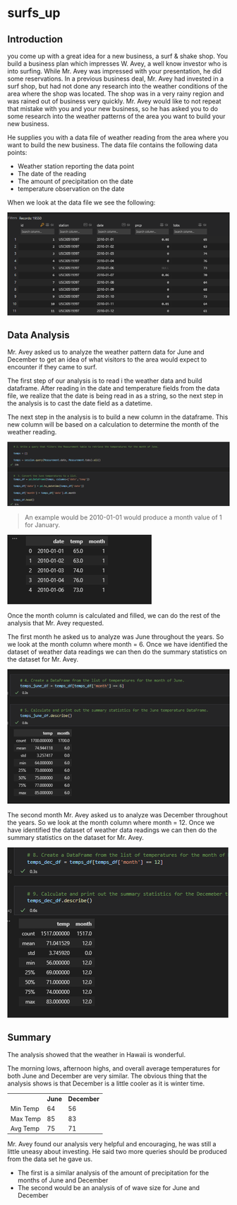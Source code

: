 # surfs_up

## Introduction

you come up with a great idea for a new business, a surf & shake shop. You build a business plan which impresses W. Avey, a well know investor who is into surfing. While Mr. Avey was impressed with your presentation, he did some reservations. In a previous business deal, Mr. Avey had invested in a surf shop, but had not done any research into the weather conditions of the area where the shop was located. The shop was in a very rainy region and was rained out of business very quickly. Mr. Avey would like to not repeat that mistake with you and your new business, so he has asked you to do some research into the weather patterns of the area you want to build your new business.

He supplies you with a data file of weather reading from the area where you want to build the new business. The data file contains the following data points:

- Weather station reporting the data point
- The date of the reading
- The amount of precipitation on the date
- temperature observation on the date

When we look at the data file we see the following:

![](Resources\hawaii_data.png)

## Data Analysis

Mr. Avey asked us to analyze the weather pattern data for June and December to get an idea of what visitors to the area would expect to encounter if they came to surf.

The first step of our analysis is to read i the weather data and build dataframe. After reading in the date and temperature fields from the data file, we realize that the date is being read in as a string, so the next step in the analysis is to cast the date field as a datetime.

The next step in the analysis is to build a new column in the dataframe. This new column will be based on a calculation to determine the month of the weather reading.


![](Resources\load_data.png)

> An example would be 2010-01-01 would produce a month value of 1 for January.

![](Resources\temps_df_head.png)

Once the month column is calculated and filled, we can do the rest of the analysis that Mr. Avey requested. 

The first month he asked us to analyze was June throughout the years. So we look at the month column where month = 6. Once we have identified the dataset of weather data readings we can then do the summary statistics on the dataset for Mr. Avey.

![](Resources\june_results.png)

The second month Mr. Avey asked us to analyze was December throughout the years. So we look at the month column where month = 12. Once we have identified the dataset of weather data readings we can then do the summary statistics on the dataset for Mr. Avey.

![](Resources\dec_results.png)

## Summary

The analysis showed that the weather in Hawaii is wonderful.

The morning lows, afternoon highs, and overall average temperatures for both June and December are very similar. The obvious thing that the analysis shows is that December is a little cooler as it is winter time.

<table>
<tr>
<th></th>
<th>June</th>
<th>December</th>
</tr>
<tr>
<td>Min Temp</td>
<td>64</td>
<td>56</td>
</tr>
<tr>
<td>Max Temp</td>
<td>85</td>
<td>83</td>
</tr>
<tr>
<td>Avg Temp</td>
<td>75</td>
<td>71</td>
</tr>
</table>

Mr. Avey found our analysis very helpful and encouraging, he was still a little uneasy about investing. He said two more queries should be produced from the data set he gave us.

- The first is a similar analysis of the amount of precipitation for the months of June and December
- The second would be an analysis of of wave size for June and December 

